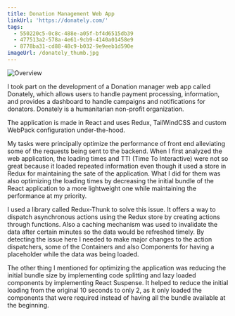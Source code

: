 ```yaml
---
title: Donation Management Web App
linkUrl: 'https://donately.com/'
tags:
  - 550220c5-0c8c-488e-a05f-bf4d6515db39
  - 477513a2-578a-4e61-9cb9-4140a01458e9
  - 8778ba31-cd88-48c9-b032-9e9eeb1d590e
imageUrl: /donately_thumb.jpg
---
```


![Overview](/donately.jpg)

I took part on the development of a Donation manager web app called Donately, which allows users to handle payment processing, information, and provides a dashboard to handle campaigns and notifications for donators. Donately is a humanitarian non-profit organization.

The application is made in React and uses Redux, TailWindCSS and custom WebPack configuration under-the-hood.

My tasks were principally optimize the performance of front end alleviating some of the requests being sent to the backend. When I first analyzed the web application, the loading times and TTI (Time To Interactive) were not so great because it loaded repeated information even though it used a store in Redux for maintaining the sate of the application. What I did for them was also optimizing the loading times by decreasing the initial bundle of the React application to a more lightweight one while maintaining the performance at my priority.

I used a library called Redux-Thunk to solve this issue. It offers a way to dispatch asynchronous actions using the Redux store by creating actions through functions. Also a caching mechanism was used to invalidate the data after certain minutes so the data would be refreshed timely. By detecting the issue here I needed to make major changes to the action dispatchers, some of the Containers and also Components for having a placeholder while the data was being loaded.

The other thing I mentioned for optimizing the application was reducing the initial bundle size by implementing code splitting and lazy loaded components by implementing React Suspense. It helped to reduce the initial loading from the original 10 seconds to only 2, as it only loaded the components that were required instead of having all the bundle available at the beginning.
